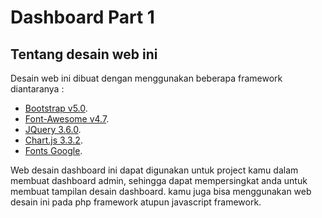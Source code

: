 # Dashboard Part 1

## Tentang desain web ini

Desain web ini dibuat dengan menggunakan beberapa framework diantaranya :

- [Bootstrap v5.0](https://getbootstrap.com/).
- [Font-Awesome v4.7](https://fontawesome.com/v4.7/).
- [JQuery 3.6.0](https://jquery.com/).
- [Chart.js 3.3.2](https://www.chartjs.org/).
- [Fonts Google](https://fonts.google.com/).

Web desain dashboard ini dapat digunakan untuk project kamu dalam membuat dashboard admin, sehingga dapat mempersingkat anda untuk membuat tampilan desain dashboard. kamu juga bisa menggunakan web desain ini pada php framework atupun javascript framework. 

